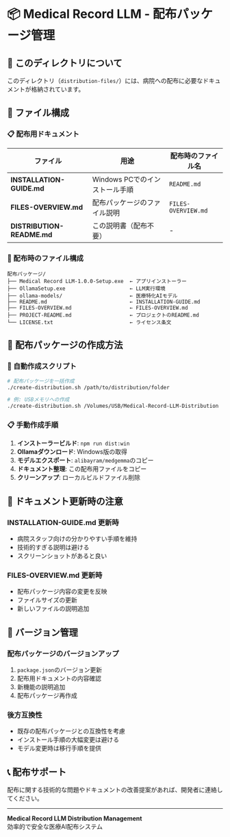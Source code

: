 # 📦 Medical Record LLM - 配布パッケージ管理

## 🎯 このディレクトリについて

このディレクトリ（`distribution-files/`）には、病院への配布に必要なドキュメントが格納されています。

## 📁 ファイル構成

### **📋 配布用ドキュメント**

| ファイル | 用途 | 配布時のファイル名 |
|----------|------|-------------------|
| **INSTALLATION-GUIDE.md** | Windows PCでのインストール手順 | `README.md` |
| **FILES-OVERVIEW.md** | 配布パッケージのファイル説明 | `FILES-OVERVIEW.md` |
| **DISTRIBUTION-README.md** | この説明書（配布不要） | - |

### **🔄 配布時のファイル構成**
```
配布パッケージ/
├── Medical Record LLM-1.0.0-Setup.exe  ← アプリインストーラー
├── OllamaSetup.exe                     ← LLM実行環境
├── ollama-models/                      ← 医療特化AIモデル
├── README.md                           ← INSTALLATION-GUIDE.md
├── FILES-OVERVIEW.md                   ← FILES-OVERVIEW.md
├── PROJECT-README.md                   ← プロジェクトのREADME.md
└── LICENSE.txt                         ← ライセンス条文
```

## 🚀 配布パッケージの作成方法

### **🔧 自動作成スクリプト**
```bash
# 配布パッケージを一括作成
./create-distribution.sh /path/to/distribution/folder

# 例: USBメモリへの作成
./create-distribution.sh /Volumes/USB/Medical-Record-LLM-Distribution
```

### **📋 手動作成手順**
1. **インストーラービルド**: `npm run dist:win`
2. **Ollamaダウンロード**: Windows版の取得
3. **モデルエクスポート**: `alibayram/medgemma`のコピー
4. **ドキュメント整理**: この配布用ファイルをコピー
5. **クリーンアップ**: ローカルビルドファイル削除

## 📝 ドキュメント更新時の注意

### **INSTALLATION-GUIDE.md 更新時**
- 病院スタッフ向けの分かりやすい手順を維持
- 技術的すぎる説明は避ける
- スクリーンショットがあると良い

### **FILES-OVERVIEW.md 更新時**
- 配布パッケージ内容の変更を反映
- ファイルサイズの更新
- 新しいファイルの説明追加

## 🔄 バージョン管理

### **配布パッケージのバージョンアップ**
1. `package.json`のバージョン更新
2. 配布用ドキュメントの内容確認
3. 新機能の説明追加
4. 配布パッケージ再作成

### **後方互換性**
- 既存の配布パッケージとの互換性を考慮
- インストール手順の大幅変更は避ける
- モデル変更時は移行手順を提供

## 📞 配布サポート

配布に関する技術的な問題やドキュメントの改善提案があれば、開発者に連絡してください。

---

**Medical Record LLM Distribution Management**  
効率的で安全な医療AI配布システム
